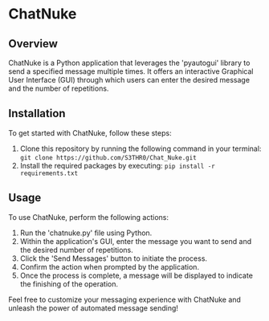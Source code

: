 # ChatNuke

## Overview

ChatNuke is a Python application that leverages the 'pyautogui' library to send a specified message multiple times. It offers an interactive Graphical User Interface (GUI) through which users can enter the desired message and the number of repetitions.

## Installation

To get started with ChatNuke, follow these steps:

1. Clone this repository by running the following command in your terminal: `git clone https://github.com/S3THR0/Chat_Nuke.git`
2. Install the required packages by executing: `pip install -r requirements.txt`

## Usage

To use ChatNuke, perform the following actions:

1. Run the 'chatnuke.py' file using Python.
2. Within the application's GUI, enter the message you want to send and the desired number of repetitions.
3. Click the 'Send Messages' button to initiate the process.
4. Confirm the action when prompted by the application.
5. Once the process is complete, a message will be displayed to indicate the finishing of the operation.

Feel free to customize your messaging experience with ChatNuke and unleash the power of automated message sending!